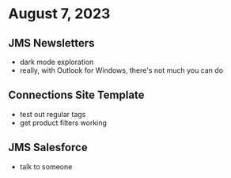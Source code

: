 # August 7, 2023

## JMS Newsletters
- dark mode exploration
- really, with Outlook for Windows, there's not much you can do

## Connections Site Template
- test out regular tags
- get product filters working

## JMS Salesforce
- talk to someone
